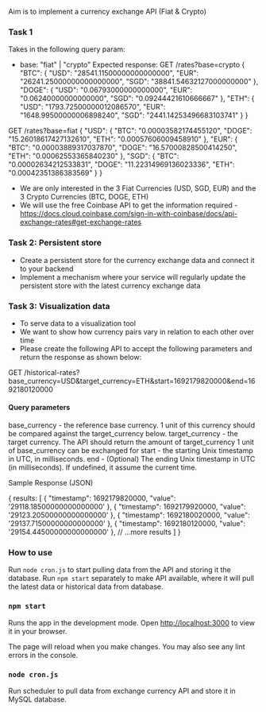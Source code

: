 Aim is to implement a currency exchange API (Fiat & Crypto)

### Task 1
Takes in the following query param:
- base: "fiat" | "crypto"
Expected response:
GET /rates?base=crypto
{
   "BTC": {
    "USD": "28541.11500000000000000",
    "EUR": "26241.25000000000000000",
    "SGD": "38841.54632127000000000"
},
  "DOGE": {
    "USD": "0.06793000000000000",
    "EUR": "0.06240000000000000",
    "SGD": "0.09244421610666667"
},
  "ETH": {
    "USD": "1793.72500000012086570",
    "EUR": "1648.99500000006898240",
    "SGD": "2441.14253496683103741"
  }
}

GET /rates?base=fiat
{
  "USD": {
    "BTC": "0.00003582174455120",
    "DOGE": "15.26018617427132610",
    "ETH": "0.00057606009458910"
},
  "EUR": {
    "BTC": "0.00003889317037870",
    "DOGE": "16.57000828500414250",
    "ETH": "0.00062553365840230"
},
  "SGD": {
    "BTC": "0.00002634212533831",
    "DOGE": "11.22314969136023336",
    "ETH": "0.00042351386383569"
  }
}

* We are only interested in the 3 Fiat Currencies (USD, SGD, EUR) and the 3 Crypto Currencies (BTC, DOGE, ETH)
* We will use the free Coinbase API to get the information required - https://docs.cloud.coinbase.com/sign-in-with-coinbase/docs/api-exchange-rates#get-exchange-rates

### Task 2: Persistent store
* Create a persistent store for the currency exchange data and connect it to your backend
* Implement a mechanism where your service will regularly update the persistent store with the latest currency exchange data

### Task 3: Visualization data
* To serve data to a visualization tool
* We want to show how currency pairs vary in relation to each other over time
* Please create the following API to accept the following parameters and return the response as shown below:

GET /historical-rates?base_currency=USD&target_currency=ETH&start=1692179820000&end=1692180120000

#### Query parameters
base_currency - the reference base currency. 1 unit of this currency should be compared against the target_currency below.
target_currency - the target currency. The API should return the amount of target_currency 1 unit of base_currency can be exchanged for
start - the starting Unix timestamp in UTC, in milliseconds.
end - (Optional) The ending Unix timestamp in UTC (in milliseconds). If undefined, it assume the current time.

Sample Response (JSON)

{
  results: \[
    {
      "timestamp": 1692179820000,
      "value": '29118.18500000000000000'
    },
    {
      "timestamp": 1692179920000,
      "value": '29123.20500000000000000'
    },
    {
      "timestamp": 1692180020000,
      "value": '29137.71500000000000000'
    },
    {
      "timestamp": 1692180120000,
      "value": '29154.44500000000000000'
    },
    // ...more results
      \]
}

### How to use
Run `node cron.js` to start pulling data from the API and storing it the database.
Run `npm start` separately to make API available, where it will pull the latest data or historical data from database.

### `npm start`
Runs the app in the development mode.
Open [http://localhost:3000](http://localhost:3000) to view it in your browser.

The page will reload when you make changes.
You may also see any lint errors in the console.

### `node cron.js`
Run scheduler to pull data from exchange currency API and store it in MySQL database.
